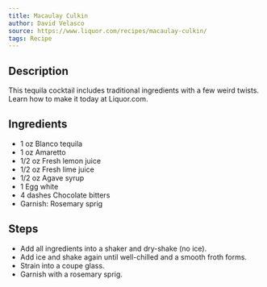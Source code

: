 ```yaml
---
title: Macaulay Culkin
author: David Velasco
source: https://www.liquor.com/recipes/macaulay-culkin/
tags: Recipe
---
```

## Description
This tequila cocktail includes traditional ingredients with a few weird twists. Learn how to make it today at Liquor.com.
## Ingredients
- 1 oz Blanco tequila
- 1 oz Amaretto
- 1/2 oz Fresh lemon juice
- 1/2 oz Fresh lime juice
- 1/2 oz Agave syrup
- 1 Egg white
- 4 dashes Chocolate bitters
- Garnish: Rosemary sprig
## Steps
- Add all ingredients into a shaker and dry-shake (no ice).
- Add ice and shake again until well-chilled and a smooth froth forms.
- Strain into a coupe glass.
- Garnish with a rosemary sprig.